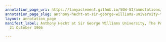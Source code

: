 ```yaml
---
annotation_page_uri: https://tanyaclement.github.io/SGW-SI/annotations/anthony-hecht-at-sir-george-williams-university-the-poetry-series-21-october-1966-canvas-1-end.json
annotation_page_slug: anthony-hecht-at-sir-george-williams-university-the-poetry-series-21-october-1966-canvas-1-end
layout: annotation_page
manifest_label: Anthony Hecht at Sir George Williams University, The Poetry Series,
  21 October 1966

---
```

